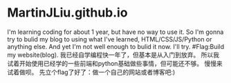 # MartinJLiu.github.io
I'm learning coding for about 1 year, but have no way to use it.
So I'm gonna try to bulid my blog to using what I've learned, HTML/CSS/JS/Python or anything else.
And yet I'm not well enough to bulid it now.
I'll try.
#Flag:Build my website(blog).
我已经自学编程快一年了，但基本是从入门到放弃。
所以我试着开始使用已经学的一些前端和python基础做些事情，但可能还不够。
慢慢来试着做呗。
先立个flag了好了：做一个自己的网站或者博客吧:)
